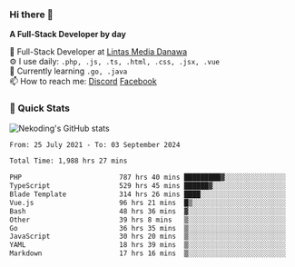 ### Hi there 👋

**A Full-Stack Developer by day**

🔭 Full-Stack Developer at [Lintas Media Danawa](https://www.lintasmediadanawa.com/)  
⚙️ I use daily: `.php, .js, .ts, .html, .css, .jsx, .vue`  
🌱 Currently learning `.go, .java`  
📫 How to reach me: [Discord](https://discordapp.com/users/984448732999327766)  [Facebook](https://fb.me/tyvandi)  

### 🚀 Quick Stats  

![Nekoding's GitHub stats](https://github-readme-stats.vercel.app/api?username=nekoding&show_icons=true)

<!--START_SECTION:waka-->

```txt
From: 25 July 2021 - To: 03 September 2024

Total Time: 1,988 hrs 27 mins

PHP                        787 hrs 40 mins █████████▓░░░░░░░░░░░░░░░   38.85 %
TypeScript                 529 hrs 45 mins ██████▓░░░░░░░░░░░░░░░░░░   26.13 %
Blade Template             314 hrs 26 mins ████░░░░░░░░░░░░░░░░░░░░░   15.51 %
Vue.js                     96 hrs 21 mins  █▒░░░░░░░░░░░░░░░░░░░░░░░   04.75 %
Bash                       48 hrs 36 mins  ▓░░░░░░░░░░░░░░░░░░░░░░░░   02.40 %
Other                      39 hrs 8 mins   ▒░░░░░░░░░░░░░░░░░░░░░░░░   01.93 %
Go                         36 hrs 35 mins  ▒░░░░░░░░░░░░░░░░░░░░░░░░   01.80 %
JavaScript                 30 hrs 20 mins  ▒░░░░░░░░░░░░░░░░░░░░░░░░   01.50 %
YAML                       18 hrs 39 mins  ▒░░░░░░░░░░░░░░░░░░░░░░░░   00.92 %
Markdown                   17 hrs 16 mins  ▒░░░░░░░░░░░░░░░░░░░░░░░░   00.85 %
```

<!--END_SECTION:waka-->

<!--
**nekoding/nekoding** is a ✨ _special_ ✨ repository because its `README.md` (this file) appears on your GitHub profile.

Here are some ideas to get you started:

- 🔭 I’m currently working on ...
- 🌱 I’m currently learning ...
- 👯 I’m looking to collaborate on ...
- 🤔 I’m looking for help with ...
- 💬 Ask me about ...
- 📫 How to reach me: ...
- 😄 Pronouns: ...
- ⚡ Fun fact: ...
-->
